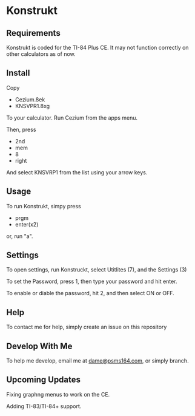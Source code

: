 # Konstrukt
## Requirements

Konstrukt is coded for the TI-84 Plus CE. It may not function correctly on other calculators as of now.

## Install 
Copy 
  - Cezium.8ek
  - KNSVPR1.8xg

To your calculator.
Run Cezium from the apps menu.

Then, press 
  - 2nd
  - mem
  - 8
  - right

And select KNSVRP1 from the list using your arrow keys. 

## Usage

To run Konstrukt, simpy press 
  - prgm
  - enter(x2)
  
or, run "a".
  
## Settings
To open settings, run Konstruckt, select Utitlites (7), and the Settings (3)

To set the Password, press 1, then type your password and hit enter.

To enable or diable the password, hit 2, and then select ON or OFF.

## Help

To contact me for help, simply create an issue on this repository

## Develop With Me

To help me develop, email me at dame@psms164.com, or simply branch.

## Upcoming Updates

Fixing graphng menus to work on the CE.

Adding TI-83/TI-84+ support.
